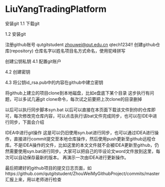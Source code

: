 # LiuYangTradingPlatform
安装git
1.1 下载git

1.2 安装git

注册github账号
qutgitstudent
zhouwei@qut.edu.cn
qtech1234!!
创建github仓库(repository)
仓库名字以姓名项目名方式命名，使用驼峰拼写

创建公钥私钥
4.1 配置git账户

4.2 创建密钥

4.3 将公钥id_rsa.pub中的内容在github中建立密钥

将github上建立的项目clone到本地磁盘，比如e盘底下某个目录
这步执行有问题，可以多试几遍git clone命令，每次试之前要把上次clone的目录删掉

以后可以执行同步脚本syn.bat
以后可以直接在本页面下载该文件到你的仓库即可，每次修改完仓库内容，可以点击执行该bat文件完成同步，也可以在IDE中进行同步，下面会介绍

IDEA中进行git操作
这是可以仍旧使用syn.bat进行同步，也可以通过IDEA进行操作，直接进行commit提交至本地仓库操作，然后使用push更新至github远程仓库。不是IDEA操作的文件，比如这里的本文文件就不会被IDEA更新至github，仍然需要使用syn.bat进行同步。大家可以把自己的毕设论文word文件放到这里，每次可以自动保存最新的版本。 再演示一次由IDEA进行更新操作。

最后把建好的github项目的提交日志页面，如https://github.com/qutgitstudent/ZhouWeiMyGithubProject/commits/master汇报上来，用以老师进行检查